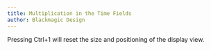 ```yaml
---
title: Multiplication in the Time Fields
author: Blackmagic Design
---
```


Pressing Ctrl+1 will reset the size and positioning of the display view.
